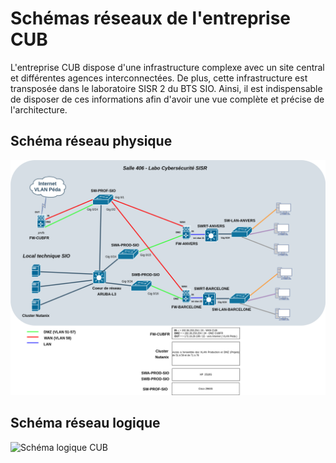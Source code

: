 # Schémas réseaux de l'entreprise CUB

L'entreprise CUB dispose d'une infrastructure complexe avec un site central et différentes agences interconnectées. De plus, cette infrastructure est transposée dans le laboratoire SISR 2 du BTS SIO. Ainsi, il est indispensable de disposer de ces informations afin d'avoir une vue complète et précise de l'architecture.

## Schéma réseau physique

![Schéma physique CUB](../media/schemaphysique.png)

## Schéma réseau logique

![Schéma logique CUB](../media/cub/schemalogique.png)

